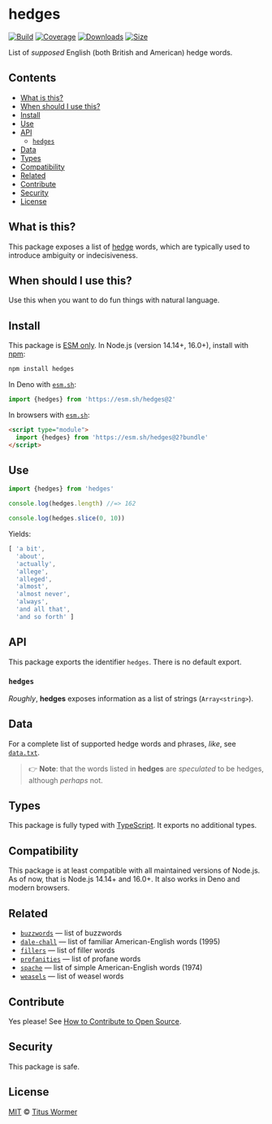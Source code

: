 # hedges

[![Build][build-badge]][build]
[![Coverage][coverage-badge]][coverage]
[![Downloads][downloads-badge]][downloads]
[![Size][size-badge]][size]

List of *supposed* English (both British and American) hedge words.

## Contents

*   [What is this?](#what-is-this)
*   [When should I use this?](#when-should-i-use-this)
*   [Install](#install)
*   [Use](#use)
*   [API](#api)
    *   [`hedges`](#hedges-1)
*   [Data](#data)
*   [Types](#types)
*   [Compatibility](#compatibility)
*   [Related](#related)
*   [Contribute](#contribute)
*   [Security](#security)
*   [License](#license)

## What is this?

This package exposes a list of [hedge][wiki] words, which are typically used
to introduce ambiguity or indecisiveness.

## When should I use this?

Use this when you want to do fun things with natural language.

## Install

This package is [ESM only][esm].
In Node.js (version 14.14+, 16.0+), install with [npm][]:

```sh
npm install hedges
```

In Deno with [`esm.sh`][esmsh]:

```js
import {hedges} from 'https://esm.sh/hedges@2'
```

In browsers with [`esm.sh`][esmsh]:

```html
<script type="module">
  import {hedges} from 'https://esm.sh/hedges@2?bundle'
</script>
```

## Use

```js
import {hedges} from 'hedges'

console.log(hedges.length) //=> 162

console.log(hedges.slice(0, 10))
```

Yields:

```js
[ 'a bit',
  'about',
  'actually',
  'allege',
  'alleged',
  'almost',
  'almost never',
  'always',
  'and all that',
  'and so forth' ]
```

## API

This package exports the identifier `hedges`.
There is no default export.

### `hedges`

*Roughly*, **hedges** exposes information as a list of strings
(`Array<string>`).

## Data

For a complete list of supported hedge words and phrases, *like*, see
[`data.txt`][data].

> 👉 **Note**: that the words listed in **hedges** are *speculated* to be
> hedges, although *perhaps* not.

## Types

This package is fully typed with [TypeScript][].
It exports no additional types.

## Compatibility

This package is at least compatible with all maintained versions of Node.js.
As of now, that is Node.js 14.14+ and 16.0+.
It also works in Deno and modern browsers.

## Related

*   [`buzzwords`](https://github.com/words/buzzwords)
    — list of buzzwords
*   [`dale-chall`](https://github.com/words/dale-chall)
    — list of familiar American-English words (1995)
*   [`fillers`](https://github.com/words/fillers)
    — list of filler words
*   [`profanities`](https://github.com/words/profanities)
    — list of profane words
*   [`spache`](https://github.com/words/spache)
    — list of simple American-English words (1974)
*   [`weasels`](https://github.com/words/weasels)
    — list of weasel words

## Contribute

Yes please!
See [How to Contribute to Open Source][contribute].

## Security

This package is safe.

## License

[MIT][license] © [Titus Wormer][author]

<!-- Definitions -->

[build-badge]: https://github.com/words/hedges/workflows/main/badge.svg

[build]: https://github.com/words/hedges/actions

[coverage-badge]: https://img.shields.io/codecov/c/github/words/hedges.svg

[coverage]: https://codecov.io/github/words/hedges

[downloads-badge]: https://img.shields.io/npm/dm/hedges.svg

[downloads]: https://www.npmjs.com/package/hedges

[size-badge]: https://img.shields.io/bundlephobia/minzip/hedges.svg

[size]: https://bundlephobia.com/result?p=hedges

[npm]: https://docs.npmjs.com/cli/install

[esm]: https://gist.github.com/sindresorhus/a39789f98801d908bbc7ff3ecc99d99c

[esmsh]: https://esm.sh

[typescript]: https://www.typescriptlang.org

[contribute]: https://opensource.guide/how-to-contribute/

[license]: license

[author]: https://wooorm.com

[data]: data.txt

[wiki]: https://en.wikipedia.org/wiki/Hedge_\(linguistics\)
